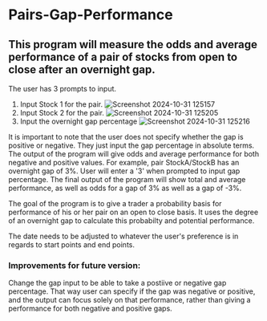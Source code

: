 # Pairs-Gap-Performance
## This program will measure the odds and average performance of a pair of stocks from open to close after an overnight gap.

The user has 3 prompts to input.
1) Input Stock 1 for the pair. ![Screenshot 2024-10-31 125157](https://github.com/user-attachments/assets/97bf1c48-f808-4fe9-b317-d477e9e6ddfb)
2) Input Stock 2 for the pair. ![Screenshot 2024-10-31 125205](https://github.com/user-attachments/assets/907a6d63-5303-44cb-82c8-3201d740918b)
3) Input the overnight gap percentage ![Screenshot 2024-10-31 125216](https://github.com/user-attachments/assets/6795d792-a88c-4a83-a36a-c60632cd64c4)


It is important to note that the user does not specify whether the gap is positive or negative. They just input the gap percentage in absolute terms. The output of the program will give odds and average performance for both negative and positive values. For example, pair StockA/StockB has an overnight gap of 3%. User will enter a '3' when prompted to input gap percentage. The final output of the program will show total and average performance, as well as odds for a gap of 3% as well as a gap of -3%.

The goal of the program is to give a trader a probability basis for performance of his or her pair on an open to close basis. It uses the degree of an overnight gap to calculate this probabilty and potential performance.

The date needs to be adjusted to whatever the user's preference is in regards to start points and end points.

### Improvements for future version:
Change the gap input to be able to take a postiive or negative gap percentage. That way user can specify if the gap was negative or positive, and the output can focus solely on that performance, rather than giving a performance for both negative and positive gaps. 


